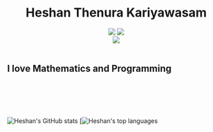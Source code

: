 
<h1 align="center">Heshan Thenura Kariyawasam 

</h1>

<div align="center">
<img src="https://img.shields.io/twitter/url?style=social&url=https%3A%2F%2Ftwitter.com%2Fheshantk%3Flang%3Den">
<img src="https://img.shields.io/youtube/channel/subscribers/UC8UR2XC7gyAiu11b11D-HWw?style=social">
</div>

<div align="center">
<img src="https://gpvc.arturio.dev/heshanthenura">
</div>
 <br>



## I love Mathematics and Programming


<br>
<br>
<br>
<br>

![Heshan's GitHub stats](https://github-readme-stats.vercel.app/api?username=heshanthenura&theme=synthwave)
 [![Heshan's top languages](https://github-readme-stats.vercel.app/api/top-langs/?username=heshanthenura&theme=blue-green)


